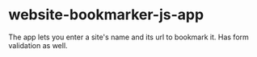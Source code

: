 # website-bookmarker-js-app
The app lets you enter a site's name and its url to bookmark it. Has form validation as well.
